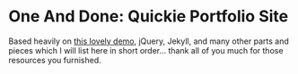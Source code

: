 One And Done: Quickie Portfolio Site
====================================

Based heavily on [this lovely demo](http://tympanus.net/Development/SlidingHeaderLayout/),
jQuery, Jekyll, and many other parts and pieces which I will list here in short order…
thank all of you much for those resources you furnished.

